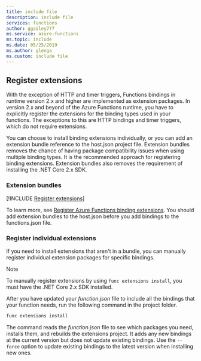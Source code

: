 ```yaml
---
title: include file
description: include file
services: functions
author: ggailey777
ms.service: azure-functions
ms.topic: include
ms.date: 05/25/2019
ms.author: glenga
ms.custom: include file
---
```


## Register extensions

With the exception of HTTP and timer triggers, Functions bindings in runtime version 2.x and higher are implemented as extension packages. In version 2.x and beyond of the Azure Functions runtime, you have to explicitly register the extensions for the binding types used in your functions. The exceptions to this are HTTP bindings and timer triggers, which do not require extensions.

You can choose to install binding extensions individually, or you can add an extension bundle reference to the host.json project file. Extension bundles removes the chance of having package compatibility issues when using multiple binding types. It is the recommended approach for registering binding extensions. Extension bundles also removes the requirement of installing the .NET Core 2.x SDK. 

### Extension bundles

[!INCLUDE [Register extensions](functions-extension-bundles.md)]

To learn more, see [Register Azure Functions binding extensions](../articles/azure-functions/functions-bindings-register.md#extension-bundles). You should add extension bundles to the host.json before you add bindings to the functions.json file.

### Register individual extensions

If you need to install extensions that aren't in a bundle, you can manually register individual extension packages for specific bindings. 

> [!NOTE]
> To manually register extensions by using `func extensions install`, you must have the .NET Core 2.x SDK installed.

After you have updated your *function.json* file to include all the bindings that your function needs, run the following command in the project folder.

```bash
func extensions install
```

The command reads the *function.json* file to see which packages you need, installs them, and rebuilds the extensions project. It adds any new bindings at the current version but does not update existing bindings. Use the `--force` option to update existing bindings to the latest version when installing new ones.